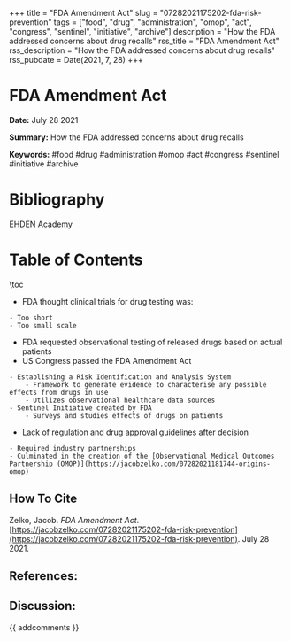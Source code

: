 +++
title = "FDA Amendment Act"
slug = "07282021175202-fda-risk-prevention"
tags = ["food", "drug", "administration", "omop", "act", "congress", "sentinel", "initiative", "archive"]
description = "How the FDA addressed concerns about drug recalls"
rss_title = "FDA Amendment Act"
rss_description = "How the FDA addressed concerns about drug recalls"
rss_pubdate = Date(2021, 7, 28)
+++



FDA Amendment Act
=========

**Date:** July 28 2021

**Summary:** How the FDA addressed concerns about drug recalls

**Keywords:** #food #drug #administration #omop #act #congress #sentinel #initiative #archive

Bibliography
==========

EHDEN Academy

Table of Contents
=========

\toc

  * FDA thought clinical trials for drug testing was:

```
- Too short
- Too small scale
```

  * FDA requested observational testing of released drugs based on actual patients
  * US Congress passed the FDA Amendment Act

```
- Establishing a Risk Identification and Analysis System
	- Framework to generate evidence to characterise any possible effects from drugs in use
	- Utilizes observational healthcare data sources
- Sentinel Initiative created by FDA
	- Surveys and studies effects of drugs on patients
```

  * Lack of regulation and drug approval guidelines after decision

```
- Required industry partnerships 
- Culminated in the creation of the [Observational Medical Outcomes Partnership (OMOP)](https://jacobzelko.com/07282021181744-origins-omop)
```
## How To Cite

 Zelko, Jacob. _FDA Amendment Act_. [https://jacobzelko.com/07282021175202-fda-risk-prevention](https://jacobzelko.com/07282021175202-fda-risk-prevention). July 28 2021.
## References:
## Discussion: 

{{ addcomments }}
